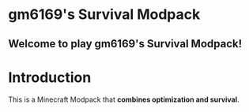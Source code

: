  gm6169's Survival Modpack
====
 Welcome to play gm6169's Survival Modpack!
-------
# Introduction
This is a Minecraft Modpack that **combines optimization and survival**.
